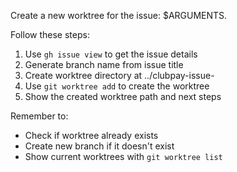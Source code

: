 Create a new worktree for the issue: $ARGUMENTS.

Follow these steps:

1. Use `gh issue view` to get the issue details
2. Generate branch name from issue title
3. Create worktree directory at ../clubpay-issue-<number>
4. Use `git worktree add` to create the worktree
5. Show the created worktree path and next steps

Remember to:
- Check if worktree already exists
- Create new branch if it doesn't exist
- Show current worktrees with `git worktree list`
